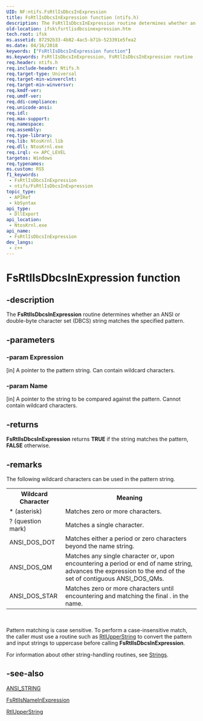 ```yaml
---
UID: NF:ntifs.FsRtlIsDbcsInExpression
title: FsRtlIsDbcsInExpression function (ntifs.h)
description: The FsRtlIsDbcsInExpression routine determines whether an ANSI or double-byte character set (DBCS) string matches the specified pattern.
old-location: ifsk\fsrtlisdbcsinexpression.htm
tech.root: ifsk
ms.assetid: 87292b33-4b82-4ac5-b71b-523391e5fea2
ms.date: 04/16/2018
keywords: ["FsRtlIsDbcsInExpression function"]
ms.keywords: FsRtlIsDbcsInExpression, FsRtlIsDbcsInExpression routine [Installable File System Drivers], fsrtlref_f38a4fe0-8553-4e19-a6c9-fb83a81c6cb5.xml, ifsk.fsrtlisdbcsinexpression, ntifs/FsRtlIsDbcsInExpression
req.header: ntifs.h
req.include-header: Ntifs.h
req.target-type: Universal
req.target-min-winverclnt: 
req.target-min-winversvr: 
req.kmdf-ver: 
req.umdf-ver: 
req.ddi-compliance: 
req.unicode-ansi: 
req.idl: 
req.max-support: 
req.namespace: 
req.assembly: 
req.type-library: 
req.lib: NtosKrnl.lib
req.dll: NtosKrnl.exe
req.irql: <= APC_LEVEL
targetos: Windows
req.typenames: 
ms.custom: RS5
f1_keywords:
 - FsRtlIsDbcsInExpression
 - ntifs/FsRtlIsDbcsInExpression
topic_type:
 - APIRef
 - kbSyntax
api_type:
 - DllExport
api_location:
 - NtosKrnl.exe
api_name:
 - FsRtlIsDbcsInExpression
dev_langs:
 - c++
---
```


# FsRtlIsDbcsInExpression function


## -description

The <b>FsRtlIsDbcsInExpression</b> routine determines whether an ANSI or double-byte character set (DBCS) string matches the specified pattern.

## -parameters

### -param Expression 

[in]
A pointer to the pattern string. Can contain wildcard characters.

### -param Name 

[in]
A pointer to the string to be compared against the pattern. Cannot contain wildcard characters.

## -returns

<b>FsRtlIsDbcsInExpression</b> returns <b>TRUE</b> if the string matches the pattern, <b>FALSE</b> otherwise.

## -remarks

The following wildcard characters can be used in the pattern string.

<table>
<tr>
<th>Wildcard Character</th>
<th>Meaning</th>
</tr>
<tr>
<td>
* (asterisk)

</td>
<td>
Matches zero or more characters.

</td>
</tr>
<tr>
<td>
? (question mark)

</td>
<td>
Matches a single character.

</td>
</tr>
<tr>
<td>
ANSI_DOS_DOT

</td>
<td>
Matches either a period or zero characters beyond the name string.

</td>
</tr>
<tr>
<td>
ANSI_DOS_QM

</td>
<td>
Matches any single character or, upon encountering a period or end of name string, advances the expression to the end of the set of contiguous ANSI_DOS_QMs.

</td>
</tr>
<tr>
<td>
ANSI_DOS_STAR

</td>
<td>
Matches zero or more characters until encountering and matching the final . in the name.

</td>
</tr>
</table>
 

Pattern matching is case sensitive. To perform a case-insensitive match, the caller must use a routine such as <a href="https://docs.microsoft.com/windows-hardware/drivers/ddi/ntddk/nf-ntddk-rtlupperstring">RtlUpperString</a> to convert the pattern and input strings to uppercase before calling <b>FsRtlIsDbcsInExpression</b>.

For information about other string-handling routines, see <a href="https://docs.microsoft.com/windows-hardware/drivers/ddi/index">Strings</a>.

## -see-also

<a href="https://docs.microsoft.com/windows/win32/api/ntdef/ns-ntdef-string">ANSI_STRING</a>



<a href="https://docs.microsoft.com/windows-hardware/drivers/ddi/ntifs/nf-ntifs-_fsrtl_advanced_fcb_header-fsrtlisnameinexpression">FsRtlIsNameInExpression</a>



<a href="https://docs.microsoft.com/windows-hardware/drivers/ddi/ntddk/nf-ntddk-rtlupperstring">RtlUpperString</a>

